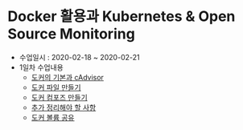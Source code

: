 # Docker 활용과 Kubernetes & Open Source Monitoring

- 수업일시 : 2020-02-18 ~ 2020-02-21
- 1일차 수업내용
  - [도커의 기본과 cAdvisor](Docker.md)
  - [도커 파일 만들기](DockerFile.md)
  - [도커 컴포즈 만들기](DockerCompose.md)
  - [추가 정리해야 할 사항](More.md)
  - [도커 볼륨 공유](PublicVolume.md)
